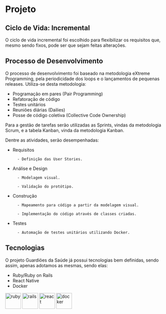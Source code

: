# Projeto

## Ciclo de Vida: Incremental
    
O ciclo de vida incremental foi escolhido para flexibilizar os requisitos que, mesmo sendo fixos, pode ser que sejam feitas alterações.


## Processo de Desenvolvimento

O processo de desenvolvimento foi baseado na metodologia eXtreme Programming, pela periodicidade dos loops e o lançamentos de pequenas releases. Utiliza-se desta metodologia:

- Programação em pares (Pair Programming)
- Refatoração de código
- Testes unitários
- Reuniões diárias (Dailies)
- Posse de código coletiva (Collective Code Ownership)

Para a gestão de tarefas serão utilizadas as Sprints, vindas da metodologia Scrum, e a tabela Kanban, vinda da metodologia Kanban.

Dentre as atividades, serão desempenhadas:

- Requisitos
    
        - Definição das User Stories.

- Análise e Design

        - Modelagem visual.
        
        - Validação do protótipo.

- Construção

        - Mapeamento para código a partir da modelagem visual. 

        - Implementação do código através de classes criadas.

- Testes

        - Automação de testes unitários utilizando Docker.

## Tecnologias

O projeto Guardiões da Saúde já possui tecnologias bem definidas, sendo assim, apenas adotamos as mesmas, sendo elas:

- Ruby/Ruby on Rails
- React Native
- Docker

<img src="https://cdn.jsdelivr.net/gh/devicons/devicon/icons/ruby/ruby-original.svg" alt="ruby" width="50rem"/>
<img src="https://cdn.jsdelivr.net/gh/devicons/devicon/icons/rails/rails-original-wordmark.svg" alt="rails" width="50rem"/>
<img src="https://cdn.jsdelivr.net/gh/devicons/devicon/icons/react/react-original.svg" alt="react" width="50rem"/>
<img src="https://cdn.jsdelivr.net/gh/devicons/devicon/icons/docker/docker-original.svg" alt="docker" width="50rem"/>